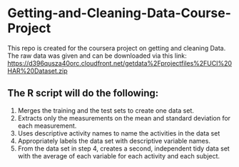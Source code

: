 # Getting-and-Cleaning-Data-Course-Project

This repo is created for the coursera project on getting and cleaning Data. The raw data was given and can be downloaded via this link: https://d396qusza40orc.cloudfront.net/getdata%2Fprojectfiles%2FUCI%20HAR%20Dataset.zip 


## The R script will do the following:

1. Merges the training and the test sets to create one data set.
2. Extracts only the measurements on the mean and standard deviation for each measurement. 
3. Uses descriptive activity names to name the activities in the data set
4. Appropriately labels the data set with descriptive variable names. 
5. From the data set in step 4, creates a second, independent tidy data set with the average of each variable for each activity and each subject.
